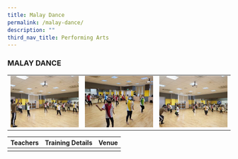 ```yaml
---
title: Malay Dance
permalink: /malay-dance/
description: ""
third_nav_title: Performing Arts
---
```

### MALAY DANCE 

<table>
	<tr>
		<td><img src="/images/MalayDance-1.jpeg"/></td>
		<td><img src="/images/MalayDance-2.jpeg"/></td>
		<td><img src="/images/MalayDance-3.jpeg"/></td>
	</tr>
</table>


| Teachers | Training Details | Venue |
| --- | --- | --- |
| | | |